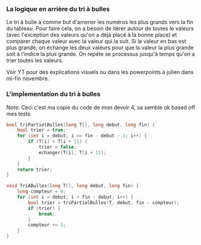 ### La logique en arrière du tri à bulles
Le tri à bulle à comme but d'amener les numéros les plus grands vers la fin du tableau. Pour faire cela, on a besoin de itérer autour de toutes le valeurs (avec l'exception des valeurs qu'on a déjà placé à la bonne place) et comparer chaque valeur avec la valeur qui la suit. Si la valeur en bas est plus grande, on échange les deux valeurs pour que la valeur la plus grande soit à l'indice la plus grande. On repète se processus jusqu'à temps qu'on a trier toutes les valeurs.

Voir YT pour des explications visuels ou dans les powerpoints à julien dans mi-fin novembre.

### L'implementation du tri à bulles 
Note: Ceci c'est ma copie du code de mon devoir 4, sa semble ok based off mes tests
```cpp
bool triPartielBulles(long T[], long debut, long fin) {
    bool trier = true;
    for (int i = debut; i <= fin - debut - 1; i++) {
        if (T[i] < T[i + 1]) {
            trier = false;
            echanger(T[i], T[i + 1]);
        }
    }
    return trier;
}

void TriABulles(long T[], long debut, long fin) {
    long compteur = 0;
    for (int i = debut; i < fin - debut; i++) {
        bool trier = triPartielBulles(T, debut, fin - compteur);
        if (trier) {
            break;
        }
        compteur += 1;
    }
}
```
